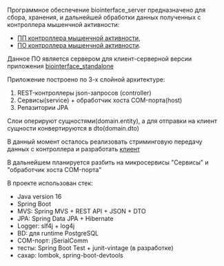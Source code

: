 Программное обеспечение biointerface_server предназначено для сбора, хранения, 
и дальнейшей обработки данных полученных с контроллера мышенчной активности:
- [ПП контроллера мышенчной активности](https://github.com/itgavrilov/biointerfaceController_pcb),
- [ПО контроллера мышенчной активности](https://github.com/itgavrilov/biointerfaceController_embedded).

Данное ПО является сервером для клиент-серверной версии 
приложения [biointerface_standalone](https://github.com/itgavrilov/biointerface_standalone)

Приложение построено по 3-х слойной архитектуре:
1. REST-контроллеры json-запросов (controller)
2. Сервисы(service) + обработчик хоста COM-порта(host)
3. Репазитории JPA

Слои оперируют сущностями(domain.entity), 
а для отправки на клиент сущности конвертируются в dto(domain.dto)

В данный момент осталось реализовать стриминговую передачу данных с 
контроллера и разработать [клиент](https://github.com/itgavrilov/biointerface_client)

В дальнейшем планируется разбить на микросервисы "Сервисы" и "обработчик хоста COM-порта"

В проекте использован стек:
- Java version 16
- Spring Boot
- MVS: Spring MVS + REST API + JSON + DTO
- JPA: Spring Data JPA + Hibernate
- Logger: slf4j + log4j
- BD: для runtime PostgreSQL
- COM-порт: jSerialComm
- тесты: Spring Boot Test + junit-vintage (в разработке)
- сахар: lombok, spring-boot-devtools